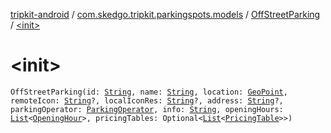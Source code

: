 [tripkit-android](../../index.md) / [com.skedgo.tripkit.parkingspots.models](../index.md) / [OffStreetParking](index.md) / [&lt;init&gt;](./-init-.md)

# &lt;init&gt;

`OffStreetParking(id: `[`String`](https://kotlinlang.org/api/latest/jvm/stdlib/kotlin/-string/index.html)`, name: `[`String`](https://kotlinlang.org/api/latest/jvm/stdlib/kotlin/-string/index.html)`, location: `[`GeoPoint`](../../com.skedgo.tripkit.location/-geo-point/index.md)`, remoteIcon: `[`String`](https://kotlinlang.org/api/latest/jvm/stdlib/kotlin/-string/index.html)`?, localIconRes: `[`String`](https://kotlinlang.org/api/latest/jvm/stdlib/kotlin/-string/index.html)`?, address: `[`String`](https://kotlinlang.org/api/latest/jvm/stdlib/kotlin/-string/index.html)`?, parkingOperator: `[`ParkingOperator`](../-parking-operator/index.md)`, info: `[`String`](https://kotlinlang.org/api/latest/jvm/stdlib/kotlin/-string/index.html)`, openingHours: `[`List`](https://kotlinlang.org/api/latest/jvm/stdlib/kotlin.collections/-list/index.html)`<`[`OpeningHour`](../-opening-hour/index.md)`>, pricingTables: Optional<`[`List`](https://kotlinlang.org/api/latest/jvm/stdlib/kotlin.collections/-list/index.html)`<`[`PricingTable`](../-pricing-table/index.md)`>>)`